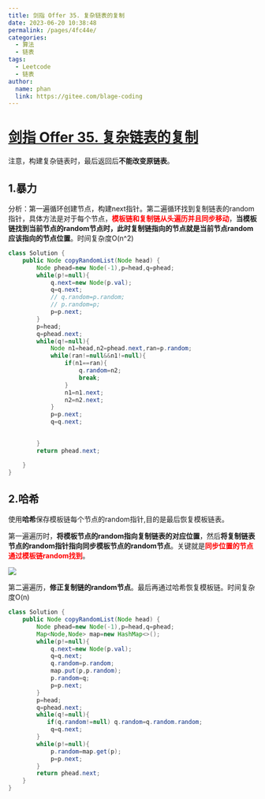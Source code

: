 ```yaml
---
title: 剑指 Offer 35. 复杂链表的复制
date: 2023-06-20 10:38:48
permalink: /pages/4fc44e/
categories:
  - 算法
  - 链表
tags:
  - Leetcode
  - 链表
author: 
  name: phan
  link: https://gitee.com/blage-coding
---
```

# [剑指 Offer 35. 复杂链表的复制](https://leetcode.cn/problems/fu-za-lian-biao-de-fu-zhi-lcof/)

注意，构建复杂链表时，最后返回后**不能改变原链表**。

## 1.暴力

分析：第一遍循环创建节点，构建next指针。第二遍循环找到复制链表的random指针，具体方法是对于每个节点，<font color="red">**模板链和复制链从头遍历并且同步移动**</font>，**当模板链找到当前节点的random节点时，此时复制链指向的节点就是当前节点random应该指向的节点位置**。时间复杂度O(n\^2)

```java
class Solution {
    public Node copyRandomList(Node head) {
        Node phead=new Node(-1),p=head,q=phead;
        while(p!=null){
            q.next=new Node(p.val);
            q=q.next;
            // q.random=p.random;
            // p.random=p;
            p=p.next;
        }
        p=head;
        q=phead.next;
        while(q!=null){
            Node n1=head,n2=phead.next,ran=p.random;
            while(ran!=null&&n1!=null){
                if(n1==ran){
                    q.random=n2;
                    break;
                }
                n1=n1.next;
                n2=n2.next;
            }
            p=p.next;
            q=q.next;

            
        }
        return phead.next;

    }
}
```

## 2.哈希

使用**哈希**保存模板链每个节点的random指针,目的是最后恢复模板链表。

第一遍遍历时，**将模板节点的random指向复制链表的对应位置**，然后**将复制链表节点的random指针指向同步模板节点的random节点**。关键就是<font color="red">**同步位置的节点通过模板链random找到**</font>。

![](https://cdn.staticaly.com/gh/blage-coding/picx-images-hosting@master/20230620/image.13cm98oezpeo.webp)

第二遍遍历，**修正复制链的random节点**。最后再通过哈希恢复模板链。时间复杂度O(n)

```java
class Solution {
    public Node copyRandomList(Node head) {
        Node phead=new Node(-1),p=head,q=phead;
        Map<Node,Node> map=new HashMap<>();
        while(p!=null){
            q.next=new Node(p.val);
            q=q.next;
            q.random=p.random;
            map.put(p,p.random);
            p.random=q;
            p=p.next;
        }
        p=head;
        q=phead.next;
        while(q!=null){
           if(q.random!=null) q.random=q.random.random;
            q=q.next;
        }
        while(p!=null){
            p.random=map.get(p);
            p=p.next;
        }
        return phead.next;
    }
}
```